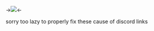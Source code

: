 ->![](https://i.postimg.cc/jjtGm5qn/IMG-8528.jpg)<-


sorry too lazy to properly fix these cause of discord links